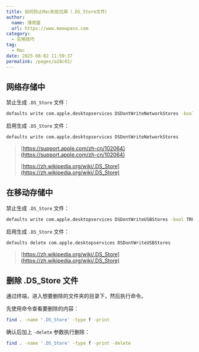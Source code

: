 ```yaml
---
title: 如何防止Mac到处拉屎（.DS_Store文件）
author:
  name: 薄荷屋
  url: https://www.meowpass.com
category:
  - 实用技巧
tag:
  - Mac
date: 2025-08-02 11:59:37
permalink: /pages/a28c02/
---
```




## 网络存储中

禁止生成 `.DS_Store` 文件：

```bash
defaults write com.apple.desktopservices DSDontWriteNetworkStores -bool TRUE
```

启用生成 `.DS_Store` 文件：

```bash
defaults write com.apple.desktopservices DSDontWriteNetworkStores
```

> [https://support.apple.com/zh-cn/102064](https://support.apple.com/zh-cn/102064)
>
> [https://zh.wikipedia.org/wiki/.DS_Store](https://zh.wikipedia.org/wiki/.DS_Store)

## 在移动存储中

禁止生成 `.DS_Store` 文件：

``` bash
defaults write com.apple.desktopservices DSDontWriteUSBStores -bool TRUE
```

启用生成 `.DS_Store` 文件：

``` bash
defaults delete com.apple.desktopservices DSDontWriteUSBStores
```

> [https://zh.wikipedia.org/wiki/.DS_Store](https://zh.wikipedia.org/wiki/.DS_Store)

## 删除 .DS_Store 文件

通过终端，进入想要删除的文件夹的目录下，然后执行命令。

先使用命令查看要删除的内容：

``` bash
find . -name '.DS_Store' -type f -print
```

确认后加上 `-delete` 参数执行删除：

```bash
find . -name '.DS_Store' -type f -print -delete
```



